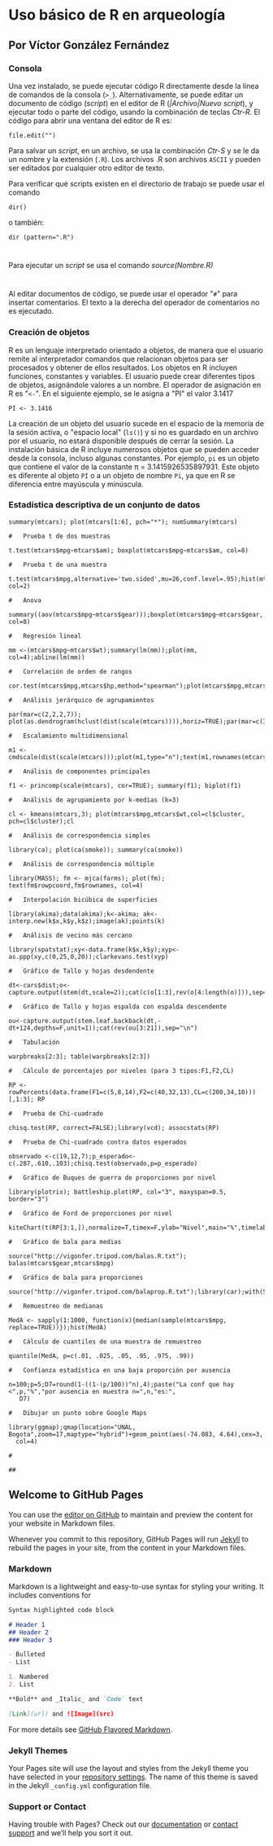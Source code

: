 #	Uso básico de R en arqueología
## 	Por Víctor González Fernández

### Consola
Una vez instalado, se puede ejecutar código R directamente desde la línea de comandos de la consola (`>_`). Alternativamente, se puede editar un documento de código (_script_) en el editor de R (_|Archivo|Nuevo script_), y ejecutar todo o parte del código, usando la combinación de teclas _Ctr-R_. El código para abrir una ventana del editor de R es:
```{r}
file.edit("")
```
Para salvar un _script_, en un archivo, se usa la combinación _Ctr-S_ y se le da un nombre y la extensión (`.R`). Los archivos .R son archivos `ASCII` y pueden ser editados por cualquier otro editor de texto.

Para verificar qué scripts existen en el directorio de trabajo se puede usar el comando
```{r}
dir() 
```
o también: 
```{r}
dir (pattern=".R")
```
#
Para ejecutar un _script_ se usa el comando _source(Nombre.R)_ 
#
Al editar documentos de código, se puede usar el operador "`#`" para insertar comentarios. El texto a la derecha del operador de comentarios no es ejecutado.  

### Creación de objetos
R es un lenguaje interpretado orientado a objetos, de manera que el usuario remite al interpretador comandos que relacionan objetos para ser procesados y obtener de ellos resultados. Los objetos en R incluyen funciones, constantes y variables. El usuario puede crear diferentes tipos de objetos, asignándole valores a un nombre. El operador de asignación en R es "`<-`". En el siguiente ejemplo, se le asigna a "PI" el valor 3.1417
```{r}
PI <- 3.1416
```
La creación de un objeto del usuario sucede en el espacio de la memoria de la sesión activa, o "espacio local" (`ls()`) y si no es guardado en un archivo por el usuario, no estará disponible después de cerrar la sesión. La instalación básica de R incluye numerosos objetos que se pueden acceder desde la consola, incluso algunas constantes. Por ejemplo, `pi` es un objeto que contiene el valor de la constante π = 3.1415926535897931. Este objeto es diferente al objeto `PI` o a un objeto de nombre `Pi`, ya que en R se diferencia entre mayúscula y minúscula.


### Estadística descriptiva de un conjunto de datos


```{r}
summary(mtcars); plot(mtcars[1:6], pch="*"); numSummary(mtcars)
```

```{r}
#	Prueba t de dos muestras
```

```{r}
t.test(mtcars$mpg~mtcars$am); boxplot(mtcars$mpg~mtcars$am, col=8)
```

```{r}
#	Prueba t de una muestra
```

```{r}
t.test(mtcars$mpg,alternative='two.sided',mu=26,conf.level=.95);hist(mtcars$mpg);abline(v=26, col=2)
```

```{r}
# 	Anova
```

```{r}
summary((aov(mtcars$mpg~mtcars$gear)));boxplot(mtcars$mpg~mtcars$gear, col=8)
```

```{r}
#	Regresión lineal
```

```{r}
mm <-(mtcars$mpg~mtcars$wt);summary(lm(mm));plot(mm, col=4);abline(lm(mm))
```

```{r}
#	Correlación de orden de rangos
```

```{r}
cor.test(mtcars$mpg,mtcars$hp,method="spearman");plot(mtcars$mpg,mtcars$hp,col=4)
```

```{r}
# 	Análisis jerárquico de agrupamientos
```

```{r}
par(mar=c(2,2,2,7)); plot(as.dendrogram(hclust(dist(scale(mtcars)))),horiz=TRUE);par(mar=c(3,3,3,3))
```

```{r}
#	Escalamiento multidimensional
```

```{r}
m1 <- cmdscale(dist(scale(mtcars)));plot(m1,type="n");text(m1,rownames(mtcars),col=4)
```

```{r}
#	Análisis de componentes principales
```

```{r}
f1 <- princomp(scale(mtcars), cor=TRUE); summary(f1); biplot(f1)
```

```{r}
#	Análisis de agrupamiento por k-medias (k=3)
```

```{r}
cl <- kmeans(mtcars,3); plot(mtcars$mpg,mtcars$wt,col=cl$cluster, pch=cl$cluster);cl
```

```{r}
#	Análisis de correspondencia simples
```

```{r}
library(ca); plot(ca(smoke)); summary(ca(smoke))
```

```{r}
#	Análisis de correspondencia múltiple
```

```{r}
library(MASS); fm <- mjca(farms); plot(fm); text(fm$rowpcoord,fm$rownames, col=4)
```

```{r}
#	Interpolación bicúbica de superficies
```

```{r}
library(akima);data(akima);k<-akima; ak<-interp.new(k$x,k$y,k$z);image(ak);points(k)
```

```{r}
#	Análisis de vecino más cercano
```

```{r}
library(spatstat);xy<-data.frame(k$x,k$y);xyp<-as.ppp(xy,c(0,25,0,20));clarkevans.test(xyp)
```

```{r}
#	Gráfico de Tallo y hojas desdendente
```

```{r}
dt<-cars$dist;o<-capture.output(stem(dt,scale=2));cat(c(o[1:3],rev(o[4:length(o)])),sep="\n")
```

```{r}
#	Gráfico de Tallo y hojas espalda con espalda descendente
```

```{r}
ou<-capture.output(stem.leaf.backback(dt,-dt+124,depths=F,unit=1));cat(rev(ou[3:21]),sep="\n")
```

```{r}
#	Tabulación
```

```{r}
warpbreaks[2:3]; table(warpbreaks[2:3])
```

```{r}
#	Cálculo de porcentajes por niveles (para 3 tipos:F1,F2,CL)
```

```{r}
RP <- rowPercents(data.frame(F1=c(5,8,14),F2=c(40,32,13),CL=c(200,34,10)))[,1:3]; RP
```

```{r}
#	Prueba de Chi-cuadrado
```

```{r}
chisq.test(RP, correct=FALSE);library(vcd); assocstats(RP)
```

```{r}
#	Prueba de Chi-cuadrado contra datos esperados
```

```{r}
observado <-c(19,12,7);p_esperado<-c(.287,.610,.103);chisq.test(observado,p=p_esperado) 
```

```{r}
#	Gráfico de Buques de guerra de proporciones por nivel
```

```{r}
library(plotrix); battleship.plot(RP, col="3", maxyspan=0.5, border="3")
```

```{r}
#	Gráfico de Ford de proporciones por nivel
```

```{r}
kiteChart(t(RP[3:1,]),normalize=T,timex=F,ylab="Nivel",main="%",timelabels=c(3:1),shownorm=F)
```

```{r}
#	Gráfico de bala para medias
```

```{r}
source("http://vigonfer.tripod.com/balas.R.txt"); balas(mtcars$gear,mtcars$mpg)
```

```{r}
#	Gráfico de bala para proporciones
```

```{r}
source("http://vigonfer.tripod.com/balaprop.R.txt");library(car);with(Salaries,balaprop(sex,rank,3))
```

```{r}
#	Remuestreo de medianas
```

```{r}
MedA <- sapply(1:1000, function(x){median(sample(mtcars$mpg, replace=TRUE))});hist(MedA)
```

```{r}
#	Cálculo de cuantiles de una muestra de remuestreo
```

```{r}
quantile(MedA, p=c(.01, .025, .05, .95, .975, .99))
```

```{r}
#	Confianza estadística en una baja proporción por ausencia
```

```{r}
n=100;p=5;D7=round(1-((1-(p/100))^n),4);paste("La conf que hay <",p,"%","por ausencia en muestra n=",n,"es:",
   D7)
```

```{r}
#	Dibujar un punto sobre Google Maps
```

```{r}
library(ggmap);qmap(location="UNAL, Bogota",zoom=17,maptype="hybrid")+geom_point(aes(-74.083, 4.64),cex=3,
  col=4) 
```

```{r}
#
```

```{r}
##
```


## Welcome to GitHub Pages

You can use the [editor on GitHub](https://github.com/vigonfer/arqueocuant/edit/master/README.md) to maintain and preview the content for your website in Markdown files.

Whenever you commit to this repository, GitHub Pages will run [Jekyll](https://jekyllrb.com/) to rebuild the pages in your site, from the content in your Markdown files.

### Markdown

Markdown is a lightweight and easy-to-use syntax for styling your writing. It includes conventions for

```markdown
Syntax highlighted code block

# Header 1
## Header 2
### Header 3

- Bulleted
- List

1. Numbered
2. List

**Bold** and _Italic_ and `Code` text

[Link](url) and ![Image](src)
```

For more details see [GitHub Flavored Markdown](https://guides.github.com/features/mastering-markdown/).

### Jekyll Themes

Your Pages site will use the layout and styles from the Jekyll theme you have selected in your [repository settings](https://github.com/vigonfer/arqueocuant/settings). The name of this theme is saved in the Jekyll `_config.yml` configuration file.

### Support or Contact

Having trouble with Pages? Check out our [documentation](https://help.github.com/categories/github-pages-basics/) or [contact support](https://github.com/contact) and we’ll help you sort it out.

